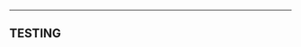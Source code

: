 ________
TESTING
---------



<script src='https://cdn.slaask.com/chat.js'></script>

<script>
    _slaask.init('0a60f9a7b8e072ea083fe3fba9e8bcbf');
</script>
